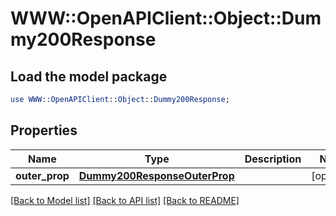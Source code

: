 # WWW::OpenAPIClient::Object::Dummy200Response

## Load the model package
```perl
use WWW::OpenAPIClient::Object::Dummy200Response;
```

## Properties
Name | Type | Description | Notes
------------ | ------------- | ------------- | -------------
**outer_prop** | [**Dummy200ResponseOuterProp**](Dummy200ResponseOuterProp.md) |  | [optional] 

[[Back to Model list]](../README.md#documentation-for-models) [[Back to API list]](../README.md#documentation-for-api-endpoints) [[Back to README]](../README.md)


